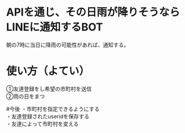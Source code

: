 # APIを通じ、その日雨が降りそうならLINEに通知するBOT
朝の7時に当日に降雨の可能性があれば、通知する。


# 使い方（よてい）
①友達登録をし希望の市町村を送信  
②雨の日をまつ

#今後
・市町村を指定できるようにする  
・友達登録されたuseridを保存する  
・友達によって市町村を変える
